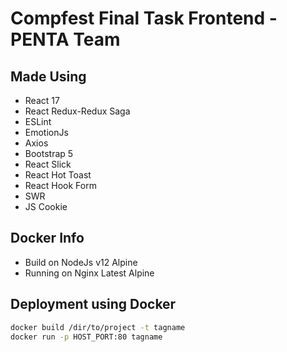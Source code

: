 # Compfest Final Task Frontend - PENTA Team

## Made Using
- React 17
- React Redux-Redux Saga
- ESLint
- EmotionJs
- Axios
- Bootstrap 5
- React Slick
- React Hot Toast
- React Hook Form
- SWR
- JS Cookie

## Docker Info
- Build on NodeJs v12 Alpine
- Running on Nginx Latest Alpine

## Deployment using Docker
```bash
docker build /dir/to/project -t tagname
docker run -p HOST_PORT:80 tagname
```